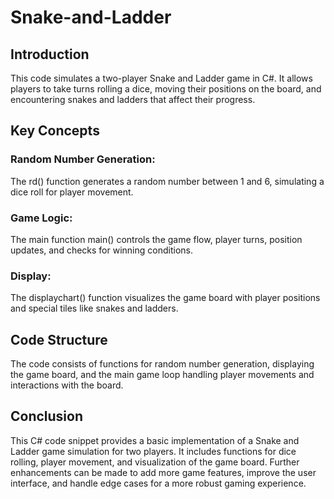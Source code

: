 # Snake-and-Ladder
## Introduction
This code simulates a two-player Snake and Ladder game in C#. It allows players to take turns rolling a dice, moving their positions on the board, and encountering snakes and ladders that affect their progress.

## Key Concepts
### Random Number Generation: 
The rd() function generates a random number between 1 and 6, simulating a dice roll for player movement.
### Game Logic: 
The main function main() controls the game flow, player turns, position updates, and checks for winning conditions.
### Display: 
The displaychart() function visualizes the game board with player positions and special tiles like snakes and ladders.
## Code Structure
The code consists of functions for random number generation, displaying the game board, and the main game loop handling player movements and interactions with the board.
## Conclusion
This C# code snippet provides a basic implementation of a Snake and Ladder game simulation for two players. It includes functions for dice rolling, player movement, and visualization of the game board. Further enhancements can be made to add more game features, improve the user interface, and handle edge cases for a more robust gaming experience.
